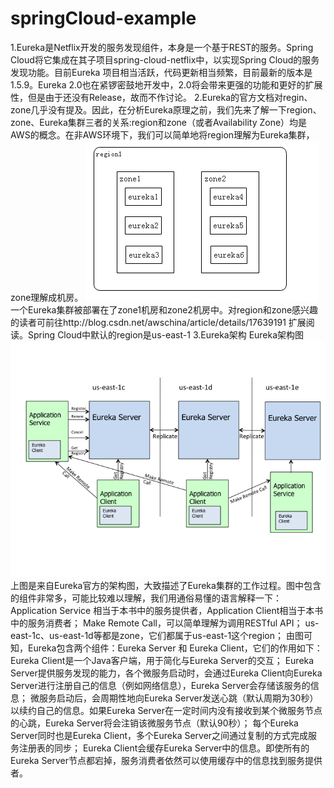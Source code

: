 # springCloud-example
1.Eureka是Netflix开发的服务发现组件，本身是一个基于REST的服务。Spring Cloud将它集成在其子项目spring-cloud-netflix中，以实现Spring Cloud的服务发现功能。目前Eureka 项目相当活跃，代码更新相当频繁，目前最新的版本是1.5.9。Eureka 2.0也在紧锣密鼓地开发中，2.0将会带来更强的功能和更好的扩展性，但是由于还没有Release，故而不作讨论。
2.Eureka的官方文档对regin、zone几乎没有提及。因此，在分析Eureka原理之前，我们先来了解一下region、zone、Eureka集群三者的关系:region和zone（或者Availability Zone）均是AWS的概念。在非AWS环境下，我们可以简单地将region理解为Eureka集群，zone理解成机房。
![Image text](https://raw.githubusercontent.com/hewenjian123/SpringCloudEureka-EurekaServer/master/images/aws.png)
一个Eureka集群被部署在了zone1机房和zone2机房中。对region和zone感兴趣的读者可前往http://blog.csdn.net/awschina/article/details/17639191 扩展阅读。Spring Cloud中默认的region是us-east-1
3.Eureka架构
Eureka架构图
![Image text](https://raw.githubusercontent.com/hewenjian123/SpringCloudEureka-EurekaServer/master/images/eureka_architecture.png)
上图是来自Eureka官方的架构图，大致描述了Eureka集群的工作过程。图中包含的组件非常多，可能比较难以理解，我们用通俗易懂的语言解释一下：
Application Service 相当于本书中的服务提供者，Application Client相当于本书中的服务消费者；
Make Remote Call，可以简单理解为调用RESTful API；
us-east-1c、us-east-1d等都是zone，它们都属于us-east-1这个region；
由图可知，Eureka包含两个组件：Eureka Server 和 Eureka Client，它们的作用如下：
Eureka Client是一个Java客户端，用于简化与Eureka Server的交互；
Eureka Server提供服务发现的能力，各个微服务启动时，会通过Eureka Client向Eureka Server进行注册自己的信息（例如网络信息），Eureka Server会存储该服务的信息；
微服务启动后，会周期性地向Eureka Server发送心跳（默认周期为30秒）以续约自己的信息。如果Eureka Server在一定时间内没有接收到某个微服务节点的心跳，Eureka Server将会注销该微服务节点（默认90秒）；
每个Eureka Server同时也是Eureka Client，多个Eureka Server之间通过复制的方式完成服务注册表的同步；
Eureka Client会缓存Eureka Server中的信息。即使所有的Eureka Server节点都宕掉，服务消费者依然可以使用缓存中的信息找到服务提供者。
